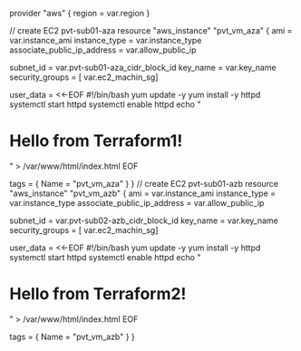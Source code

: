 provider "aws" {
  region = var.region
}

// create EC2 pvt-sub01-aza
resource "aws_instance" "pvt_vm_aza" {
  ami           = var.instance_ami
  instance_type = var.instance_type
  associate_public_ip_address = var.allow_public_ip
 
  subnet_id = var.pvt-sub01-aza_cidr_block_id
  key_name = var.key_name
  security_groups = [ var.ec2_machin_sg]


  user_data = <<-EOF
              #!/bin/bash
              yum update -y
              yum install -y httpd
              systemctl start httpd
              systemctl enable httpd
              echo "<h1>Hello from Terraform1!</h1>" > /var/www/html/index.html
              EOF
  
  tags = {
    Name = "pvt_vm_aza"
  }
}
// create EC2 pvt-sub01-azb
resource "aws_instance" "pvt_vm_azb" {
  ami           = var.instance_ami
  instance_type = var.instance_type
  associate_public_ip_address = var.allow_public_ip
 
  subnet_id = var.pvt-sub02-azb_cidr_block_id
  key_name = var.key_name
  security_groups = [ var.ec2_machin_sg]


  user_data = <<-EOF
              #!/bin/bash
              yum update -y
              yum install -y httpd
              systemctl start httpd
              systemctl enable httpd
              echo "<h1>Hello from Terraform2!</h1>" > /var/www/html/index.html
              EOF
  
  tags = {
    Name = "pvt_vm_azb"
  }
}





